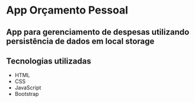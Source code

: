 # App Orçamento Pessoal

## App para gerenciamento de despesas utilizando persistência de dados em local storage
## Tecnologias utilizadas
- HTML
- CSS 
- JavaScript
- Bootstrap

# 

